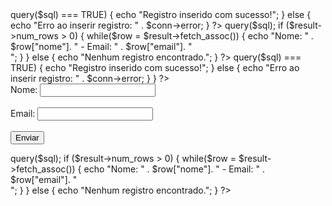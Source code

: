 <?php
include 'conexao.php';

$nome = 'João';
$email = 'joao@example.com';

$sql = "INSERT INTO usuarios (nome, email) VALUES ('$nome', '$email')";

if ($conn->query($sql) === TRUE) {
  echo "Registro inserido com sucesso!";
} else {
  echo "Erro ao inserir registro: " . $conn->error;
}
?>

<?php
include 'conexao.php';

$sql = "SELECT * FROM usuarios";

$result = $conn->query($sql);

if ($result->num_rows > 0) {
  while($row = $result->fetch_assoc()) {
    echo "Nome: " . $row["nome"]. " - Email: " . $row["email"]. "<br>";
  }
} else {
  echo "Nenhum registro encontrado.";
}
?>




<?php
include 'conexao.php';

if (isset($_POST['enviar'])) {
  $nome = $_POST['nome'];
  $email = $_POST['email'];

  $sql = "INSERT INTO usuarios (nome, email) VALUES ('$nome', '$email')";

  if ($conn->query($sql) === TRUE) {
    echo "Registro inserido com sucesso!";
  } else {
    echo "Erro ao inserir registro: " . $conn->error;
  }
}
?>

<form action="" method="post">
  <label for="nome">Nome:</label>
  <input type="text" id="nome" name="nome"><br><br>
  <label for="email">Email:</label>
  <input type="email" id="email" name="email"><br><br>
  <input type="submit" value="Enviar" name="enviar">
</form>

<?php
$sql = "SELECT * FROM usuarios";

$result = $conn->query($sql);

if ($result->num_rows > 0) {
  while($row = $result->fetch_assoc()) {
    echo "Nome: " . $row["nome"]. " - Email: " . $row["email"]. "<br>";
  }
} else {
  echo "Nenhum registro encontrado.";
}
?>
